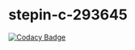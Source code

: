 # stepin-c-293645

[![Codacy Badge](https://api.codacy.com/project/badge/Grade/211b5ccd228745cd8caecf08a25f9f2d)](https://app.codacy.com/gh/netizener/stepin-c-293645?utm_source=github.com&utm_medium=referral&utm_content=netizener/stepin-c-293645&utm_campaign=Badge_Grade_Settings)